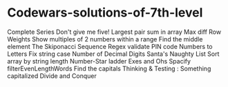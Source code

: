 # Codewars-solutions-of-7th-level
Complete Series
Don't give me five!
Largest pair sum in array 
Max diff
Row Weights
Show multiples of 2 numbers within a range
Find the middle element
The Skiponacci Sequence
Regex validate PIN code
Numbers to Letters
Fix string case
Number of Decimal Digits
Santa's Naughty List
Sort array by string length
Number-Star ladder
Exes and Ohs
Spacify
filterEvenLengthWords
Find the capitals
Thinking & Testing : Something capitalized
Divide and Conquer
